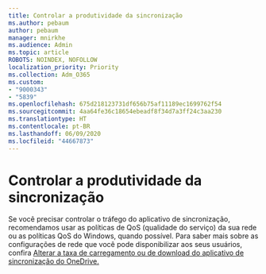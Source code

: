 ```yaml
---
title: Controlar a produtividade da sincronização
ms.author: pebaum
author: pebaum
manager: mnirkhe
ms.audience: Admin
ms.topic: article
ROBOTS: NOINDEX, NOFOLLOW
localization_priority: Priority
ms.collection: Adm_O365
ms.custom:
- "9000343"
- "5839"
ms.openlocfilehash: 675d218123731df656b75af11189ec1699762f54
ms.sourcegitcommit: 4aa64fe36c18654ebeadf8f34d7a3ff24c3aa230
ms.translationtype: HT
ms.contentlocale: pt-BR
ms.lasthandoff: 06/09/2020
ms.locfileid: "44667873"
---
```

# <a name="control-sync-throughput"></a>Controlar a produtividade da sincronização

Se você precisar controlar o tráfego do aplicativo de sincronização, recomendamos usar as políticas de QoS (qualidade do serviço) da sua rede ou as políticas QoS do Windows, quando possível. Para saber mais sobre as configurações de rede que você pode disponibilizar aos seus usuários, confira [Alterar a taxa de carregamento ou de download do aplicativo de sincronização do OneDrive.](https://support.office.com/article/71cc69da-2371-4981-8cc8-b4558bdda56e)